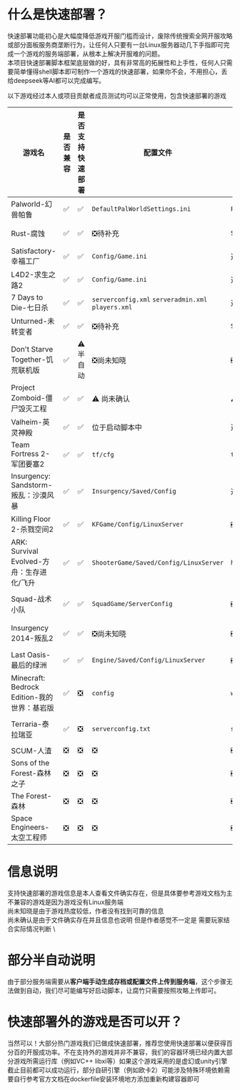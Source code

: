 
# 什么是快速部署？
快速部署功能初心是大幅度降低游戏开服门槛而设计，废除传统搜索全网开服攻略或部分面板服务商垄断行为，让任何人只要有一台Linux服务器动几下手指即可完成一个游戏的服务端部署，从根本上解决开服难的问题。\
本项目快速部署脚本框架底层做的好，具有非常高的拓展性和上手性，任何人只需要简单懂得shell脚本即可制作一个游戏的快速部署，如果你不会，不用担心，丢给deepseek等AI都可以完成编写。

以下游戏经过本人或项目贡献者成员测试均可以正常使用，包含快速部署的游戏

| 游戏名 | 是否兼容 | 是否支持快速部署 | 配置文件 | 存档位置 | 是否在映射路径中 | 端口| 
| --- | --- | --- | --- | --- | --- |--- |
| Palworld-幻兽帕鲁 | ✅ | ✅ | `DefaultPalWorldSettings.ini` | `Pal/Saved/SaveGames`|✅| 8211 UDP|
| Rust-腐蚀 | ✅ | ✅ | ❎待补充 | `Serveridentity`|✅|❎待补充|
| Satisfactory-幸福工厂 | ✅ | ✅ |`Config/Game.ini` | 通用游戏存档目录 |✅|7777 UDP|
| L4D2-求生之路2 | ✅ | ✅ |`Config/Game.ini` | 通用游戏存档目录 |✅|27015 TCP|
| 7 Days to Die-七日杀 | ✅ | ✅ |`serverconfig.xml` `serveradmin.xml` `players.xml` | 通用游戏存档目录 |✅|26900 TCP|
| Unturned-未转变者 | ✅ | ✅ |❎待补充 | `Servers` |✅|27015 TCP|
| Don't Starve Together-饥荒联机版 | ✅ | ⚠️ 半自动 |❎尚未知晓|❎尚未知晓|❎|❎尚未知晓|
| Project Zomboid-僵尸毁灭工程 | ✅ | ✅ |⚠️ 尚未确认|⚠️ 尚未确认|❎|16261 16262 UDP|
| Valheim-英灵神殿 | ✅ | ✅ |位于启动脚本中|通用游戏存档目录 |✅|2457 UDP|
| Team Fortress 2-军团要塞2 | ✅ | ✅ |`tf/cfg`|`tf`|✅|27015 TCP UDP|
| Insurgency: Sandstorm-叛乱：沙漠风暴 | ✅ | ✅ |`Insurgency/Saved/Config`|通用游戏存档目录| ✅|27015 TCP UDP|
| Killing Floor 2-杀戮空间2 | ✅ | ✅ |`KFGame/Config/LinuxServer`|❎尚未知晓|❎|❎尚未知晓|
| ARK: Survival Evolved-方舟：生存进化/飞升 | ✅ | ✅ |`ShooterGame/Saved/Config/LinuxServer`|`hooterGame/Saved`|✅|7777 7778 27015 UDP|
| Squad-战术小队 | ✅ | ✅ |`SquadGame/ServerConfig`|❎尚未知晓|❎|7787 27165 UDP|
| Insurgency 2014-叛乱2 | ✅ | ✅ |❎尚未知晓|❎尚未知晓|❎|27015 UDP TCP|
| Last Oasis-最后的绿洲 | ✅ | ✅ |`Engine/Saved/Config/LinuxServer`|❎尚未知晓|❎|❎尚未知晓|
| Minecraft: Bedrock Edition-我的世界：基岩版 | ✅ | ❎ |`config`|`world`|✅|19132 UDP|
| Terraria-泰拉瑞亚 | ✅ | ❎ |`serverconfig.txt`|`saves/worlds`|✅|7777 UDP TCP|
| SCUM-人渣 | ❎ | ❎ | ❎ | ❎ | ❎ |
| Sons of the Forest-森林之子 | ❎ | ❎ | ❎ | ❎ | ❎ |
| The Forest-森林 | ❎ | ❎ | ❎ | ❎ | ❎ |
| Space Engineers-太空工程师 | ❎ | ❎ | ❎ | ❎ | ❎ |

# 信息说明
支持快速部署的游戏信息是本人查看文件确实存在，但是具体要参考游戏文档为主 \
不兼容的游戏是因为游戏没有Linux服务端 \
尚未知晓是由于游戏热度较低，作者没有找到可靠的信息 \
尚未确认是由于文件确实存在并且信息也说明 但是作者感觉不一定是 需要玩家结合实际情况判断 \

# 部分半自动说明
由于部分服务端需要从**客户端手动生成存档或配置文件上传到服务端**，这个步骤无法做到自动，我们尽可能编写好启动脚本，让腐竹只需要按照攻略上传即可。

# 快速部署外的游戏是否可以开？
当然可以！大部分热门游戏我们已做成快速部署，推荐您使用快速部署以便获得百分百的开服成功率。不在支持外的游戏并非不兼容，我们的容器环境已经内置大部分游戏所需运行库（例如VC++ libxi等）如果这个游戏采用的是虚幻或unity引擎截止目前都可以成功运行，部分自研引擎（例如欧卡2）可能涉及特殊环境依赖需要自行参考官方文档在dockerfile安装环境地方添加重新构建容器即可
